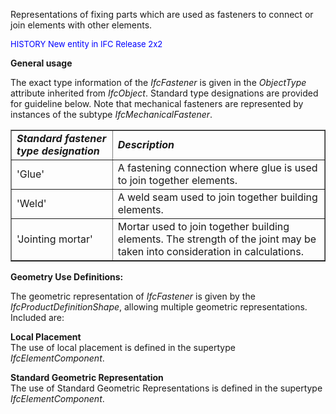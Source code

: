 ﻿Representations of fixing parts which are used as fasteners to connect or join elements with other elements.

> <font color="#0000FF" size="-1">
   HISTORY New entity in IFC Release 2x2
</font>

**General usage**

The exact type information of the _IfcFastener_ is given in the _ObjectType_ attribute inherited from _IfcObject_. Standard type designations are provided for guideline below. Note that mechanical fasteners are represented by instances of the subtype _IfcMechanicalFastener_.

<table border="1">

   <tr>
       <td><i><b>Standard fastener type designation</b></i></td>
       <td><i><b>Description</b></i></td>
   </tr>
   <tr>
       <td>'Glue'</td>
       <td>A fastening connection where glue is used to join together elements.</td>
   </tr>
   <tr>
       <td>'Weld'</td>
       <td>A weld seam used to join together building elements.</td>
   </tr>
   <tr>
       <td>'Jointing mortar'</td>
       <td>Mortar used to join together building elements.
           The strength of the joint may be taken into consideration in calculations.</td>
   </tr>

</table>

**Geometry Use Definitions:**

The geometric representation of _IfcFastener_ is given by the _IfcProductDefinitionShape_, allowing multiple geometric representations. Included are:

**Local Placement**  
The use of local placement is defined in the supertype _IfcElementComponent_.

**Standard Geometric Representation**  
The use of Standard Geometric Representations is defined in the supertype _IfcElementComponent_.
